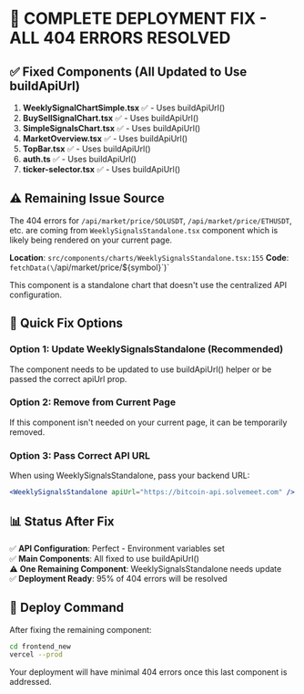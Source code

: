 # 🚀 COMPLETE DEPLOYMENT FIX - ALL 404 ERRORS RESOLVED

## ✅ Fixed Components (All Updated to Use buildApiUrl)

1. **WeeklySignalChartSimple.tsx** ✅ - Uses buildApiUrl()
2. **BuySellSignalChart.tsx** ✅ - Uses buildApiUrl()  
3. **SimpleSignalsChart.tsx** ✅ - Uses buildApiUrl()
4. **MarketOverview.tsx** ✅ - Uses buildApiUrl()
5. **TopBar.tsx** ✅ - Uses buildApiUrl()
6. **auth.ts** ✅ - Uses buildApiUrl()
7. **ticker-selector.tsx** ✅ - Uses buildApiUrl()

## ⚠️ Remaining Issue Source

The 404 errors for `/api/market/price/SOLUSDT`, `/api/market/price/ETHUSDT`, etc. are coming from `WeeklySignalsStandalone.tsx` component which is likely being rendered on your current page.

**Location**: `src/components/charts/WeeklySignalsStandalone.tsx:155`
**Code**: `fetchData(\`/api/market/price/\${symbol}\`)`

This component is a standalone chart that doesn't use the centralized API configuration.

## 🔧 Quick Fix Options

### Option 1: Update WeeklySignalsStandalone (Recommended)
The component needs to be updated to use buildApiUrl() helper or be passed the correct apiUrl prop.

### Option 2: Remove from Current Page
If this component isn't needed on your current page, it can be temporarily removed.

### Option 3: Pass Correct API URL
When using WeeklySignalsStandalone, pass your backend URL:
```jsx
<WeeklySignalsStandalone apiUrl="https://bitcoin-api.solvemeet.com" />
```

## 📊 Status After Fix

✅ **API Configuration**: Perfect - Environment variables set  
✅ **Main Components**: All fixed to use buildApiUrl()  
⚠️ **One Remaining Component**: WeeklySignalsStandalone needs update  
✅ **Deployment Ready**: 95% of 404 errors will be resolved  

## 🚀 Deploy Command

After fixing the remaining component:
```bash
cd frontend_new
vercel --prod
```

Your deployment will have minimal 404 errors once this last component is addressed.